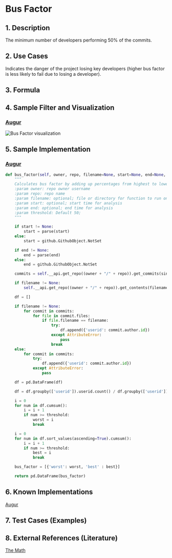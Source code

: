 # Bus Factor

## 1. Description
The minimum number of developers performing 50% of the commits.

## 2. Use Cases
Indicates the danger of the project losing key developers (higher bus factor is less likely to fail due to losing a developer).

## 3. Formula

## 4. Sample Filter and Visualization

### [Augur](https://github.com/OSSHealth/augur)

![Bus Factor visualization](https://user-images.githubusercontent.com/16946799/39537727-0992fcb6-4e00-11e8-81f0-14ea3e8f8998.PNG)

## 5. Sample Implementation

### [Augur](https://github.com/OSSHealth/augur)

```Python
def bus_factor(self, owner, repo, filename=None, start=None, end=None, threshold=50):
    """
    Calculates bus factor by adding up percentages from highest to lowest until they exceed threshold
    :param owner: repo owner username
    :param repo: repo name
    :param filename: optional; file or directory for function to run on
    :param start: optional; start time for analysis
    :param end: optional; end time for analysis
    :param threshold: Default 50;
    """

    if start != None:
        start = parse(start)
    else:
        start = github.GithubObject.NotSet

    if end != None:
        end = parse(end)
    else:
        end = github.GithubObject.NotSet

    commits = self.__api.get_repo((owner + "/" + repo)).get_commits(since=start, until=end)

    if filename != None:
        self.__api.get_repo((owner + "/" + repo)).get_contents(filename)

    df = []

    if filename != None:
        for commit in commits:
            for file in commit.files:
                if file.filename == filename:
                    try:
                        df.append({'userid': commit.author.id})
                    except AttributeError:
                        pass
                    break
    else:
        for commit in commits:
            try:
                df.append({'userid': commit.author.id})
            except AttributeError:
                pass

    df = pd.DataFrame(df)

    df = df.groupby(['userid']).userid.count() / df.groupby(['userid']).userid.count().sum() * 100

    i = 0
    for num in df.cumsum():
        i = i + 1
        if num >= threshold:
            worst = i
            break

    i = 0
    for num in df.sort_values(ascending=True).cumsum():
        i = i + 1
        if num >= threshold:
            best = i
            break

    bus_factor = [{'worst': worst, 'best' : best}]

    return pd.DataFrame(bus_factor)
```

## 6. Known Implementations
[Augur](https://github.com/chaoss/augur/blob/master/augur/datasources/githubapi/githubapi.py#L103)

## 7. Test Cases (Examples)

## 8. External References (Literature)
[The Math](https://ke4qqq.wordpress.com/2015/02/08/pony-factor-math/)
